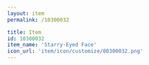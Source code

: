 ```yaml
---
layout: item
permalink: /10300032

title: Item
id: 10300032
item_name: 'Starry-Eyed Face'
icon_url: 'item/icon/customize/00300032.png'
---
```

